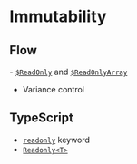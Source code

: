 # Immutability

## Flow

​- [`$ReadOnly`](https://flow.org/en/docs/types/utilities/#toc-readonly) and [`$ReadOnlyArray​`](https://flow.org/en/docs/types/arrays/#toc-readonlyarray)

- Variance control

## TypeScript

- [`readonly`](https://www.typescriptlang.org/docs/handbook/interfaces.html#readonly-properties) keyword
- [`​Readonly<T>​`](https://www.typescriptlang.org/docs/handbook/advanced-types.html#mapped-types)
